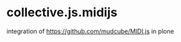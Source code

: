 collective.js.midijs
====================

integration of https://github.com/mudcube/MIDI.js in plone
